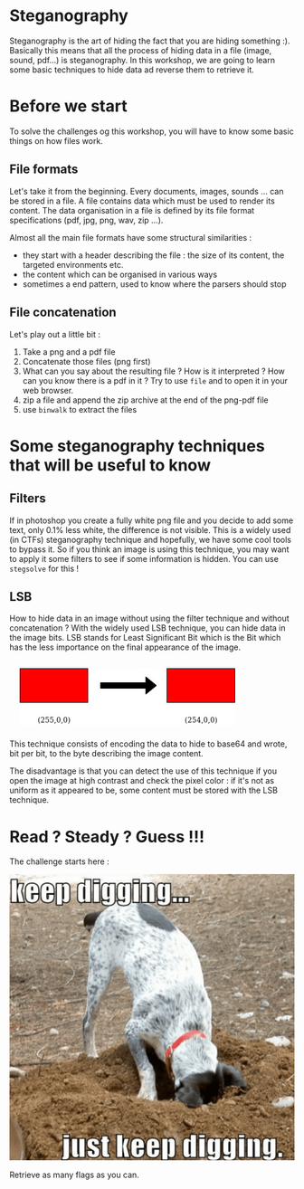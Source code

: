 # Steganography

Steganography is the art of hiding the fact that you are hiding something :). Basically this means that all the process of hiding data in a file (image, sound, pdf...) is steganography. In this workshop, we are going to learn some basic techniques to hide data ad reverse them to retrieve it.

# Before we start

To solve the challenges og this workshop, you will have to know some basic things on how files work.

## File formats

Let's take it from the beginning. Every documents, images, sounds ... can be stored in a file. A file contains data which must be used to render its content. The data organisation in a file is defined by its file format specifications (pdf, jpg, png, wav, zip ...).

Almost all the main file formats have some structural similarities :

* they start with a header describing the file : the size of its content, the targeted environments etc.
* the content which can be organised in various ways
* sometimes a end pattern, used to know where the parsers should stop

## File concatenation

Let's play out a little bit :
1. Take a png and a pdf file
2. Concatenate those files (png first)
3. What can you say about the resulting file ? How is it interpreted ? How can you know there is a pdf in it ? Try to use `file` and to open it in your web browser.
4. zip a file and append the zip archive at the end of the png-pdf file
5. use `binwalk` to extract the files

# Some steganography techniques that will be useful to know

## Filters

If in photoshop you create a fully white png file and you decide to add some text, only 0.1% less white, the difference is not visible. This is a widely used (in CTFs) steganography technique and hopefully, we have some cool tools to bypass it.
So if you think an image is using this technique, you may want to apply it some filters to see if some information is hidden.
You can use `stegsolve` for this !

## LSB

How to hide data in an image without using the filter technique and without concatenation ? With the widely used LSB technique, you can hide data in the image bits. LSB stands for Least Significant Bit which is the Bit which has the less importance on the final appearance of the image.

![LSB](images/lsb.png)

This technique consists of encoding the data to hide to base64 and wrote, bit per bit, to the byte describing the image content.

The disadvantage is that you can detect the use of this technique if you open the image at high contrast and check the pixel color : if it's not as uniform as it appeared to be, some content must be stored with the LSB technique.

# Read ? Steady ? Guess !!!

The challenge starts here :

![here](images/just-dig.png)

Retrieve as many flags as you can.
